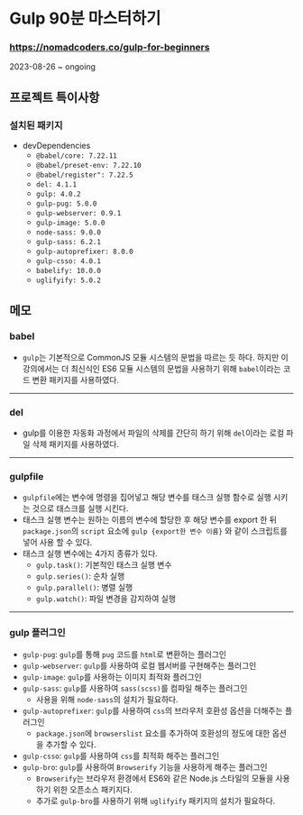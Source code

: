 # Gulp 90분 마스터하기
### https://nomadcoders.co/gulp-for-beginners

2023-08-26 ~ ongoing

## 프로젝트 특이사항
### 설치된 패키지
* devDependencies
    + `@babel/core: 7.22.11`
    + `@babel/preset-env: 7.22.10`
    + `@babel/register": 7.22.5`
    + `del: 4.1.1`
    + `gulp: 4.0.2`
    + `gulp-pug: 5.0.0`
    + `gulp-webserver: 0.9.1`
    + `gulp-image: 5.0.0`
    + `node-sass: 9.0.0`
    + `gulp-sass: 6.2.1`
    + `gulp-autoprefixer: 8.0.0`
    + `gulp-csso: 4.0.1`
    + `babelify: 10.0.0`
    + `uglifyify: 5.0.2`

## 메모
### babel
* `gulp`는 기본적으로 CommonJS 모듈 시스템의 문법을 따르는 듯 하다. 하지만 이 강의에서는 더 최신식인 ES6 모듈 시스템의 문법을 사용하기 위해 `babel`이라는 코드 변환 패키지를 사용하였다.
---
### del
* gulp를 이용한 자동화 과정에서 파일의 삭제를 간단히 하기 위해 `del`이라는 로컬 파일 삭제 패키지를 사용하였다.
---
### gulpfile
* `gulpfile`에는 변수에 명령을 집어넣고 해당 변수를 태스크 실행 함수로 실행 시키는 것으로 태스크를 실행 시킨다.
* 태스크 실행 변수는 원하는 이름의 변수에 할당한 후 해당 변수를 export 한 뒤 `package.json`의 `script` 요소에 `gulp {export한 변수 이름}` 와 같이 스크립트를 넣어 사용 할 수 있다.
* 태스크 실행 변수에는 4가지 종류가 있다.
    + `gulp.task()`: 기본적인 태스크 실행 변수
    + `gulp.series()`: 순차 실행
    + `gulp.parallel()`: 병렬 실행
    + `gulp.watch()`: 파일 변경을 감지하여 실행
---
### gulp 플러그인
* `gulp-pug`: `gulp`를 통해 `pug` 코드를 `html`로 변환하는 플러그인
* `gulp-webserver`: `gulp`를 사용하여 로컬 웹서버를 구현해주는 플러그인
* `gulp-image`: `gulp`를 사용하는 이미지 최적화 플러그인
* `gulp-sass`: `gulp`를 사용하여 `sass(scss)`를 컴파일 해주는 플러그인
    + 사용을 위해 `node-sass`의 설치가 필요하다.
* `gulp-autoprefixer`: `gulp`를 사용하여 `css`의 브라우저 호환성 옵션을 더해주는 플러그인
    + `package.json`에 `browserslist` 요소를 추가하여 호환성의 정도에 대한 옵션을 추가할 수 있다.
* `gulp-csso`: `gulp`를 사용하여 `css`를 최적화 해주는 플러그인
* `gulp-bro`: `gulp`를 사용하여 `Browserify` 기능을 사용하게 해주는 플러그인
    + `Browserify`는 브라우저 환경에서 ES6와 같은 Node.js 스타일의 모듈을 사용하기 위한 오픈소스 패키지다.
    + 추가로 `gulp-bro`를 사용하기 위해 `uglifyify` 패키지의 설치가 필요하다.